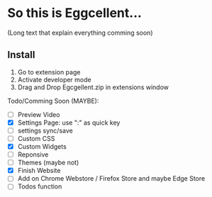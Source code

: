 # So this is Eggcellent...

(Long text that explain everything comming soon)

## Install

1. Go to extension page
2. Activate developer mode
3. Drag and Drop Egcgellent.zip in extensions window

Todo/Comming Soon (MAYBE):
- [ ] Preview Video
- [x] Settings Page: use ":" as quick key
- [ ] settings sync/save
- [ ] Custom CSS
- [x] Custom Widgets
- [ ] Reponsive
- [ ] Themes (maybe not)
- [x] Finish Website
- [ ] Add on Chrome Webstore / Firefox Store and maybe Edge Store
- [ ] Todos function
